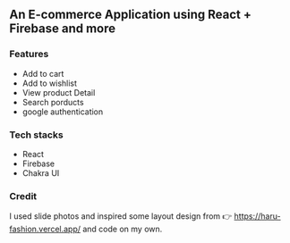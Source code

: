 ## An E-commerce Application using React + Firebase and more

### Features

-  Add to cart
-  Add to wishlist 
-  View product Detail
-  Search porducts
-  google authentication

### Tech stacks

-  React
-  Firebase
-  Chakra UI

### Credit

I used slide photos and inspired some layout design from 👉 https://haru-fashion.vercel.app/ and code on my own.
